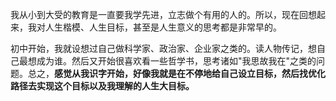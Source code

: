我从小到大受的教育是一直要我学先进，立志做个有用的人的。所以，现在回想起来，我对人生楷模、人生目标，甚至是人生意义的思考都是非常早的。

初中开始，我就设想过自己做科学家、政治家、企业家之类的。读人物传记，想自己最想成为谁。然后又开始很喜欢看一些哲学书，思考诸如"我思故我在"之类的问题。总之，**感觉从我识字开始，好像我就是在不停地给自己设立目标，然后找优化路径去实现这个目标以及我理解的人生大目标。**